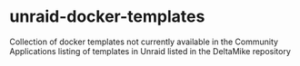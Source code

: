 # unraid-docker-templates
Collection of docker templates not currently available in the Community Applications listing of templates in Unraid listed in the DeltaMike repository
